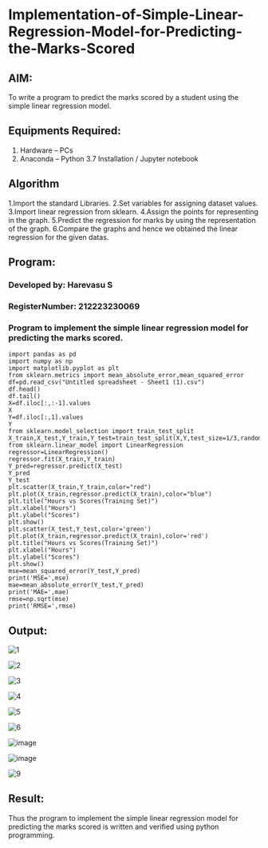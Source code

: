 # Implementation-of-Simple-Linear-Regression-Model-for-Predicting-the-Marks-Scored

## AIM:
To write a program to predict the marks scored by a student using the simple linear regression model.

## Equipments Required:
1. Hardware – PCs
2. Anaconda – Python 3.7 Installation / Jupyter notebook

## Algorithm
 1.Import the standard Libraries.
 2.Set variables for assigning dataset values.
 3.Import linear regression from sklearn.
 4.Assign the points for representing in the graph.
 5.Predict the regression for marks by using the representation of the graph.
 6.Compare the graphs and hence we obtained the linear regression for the given datas. 

## Program:
### Developed by: Harevasu S
### RegisterNumber: 212223230069 
### Program to implement the simple linear regression model for predicting the marks scored.

```
import pandas as pd
import numpy as np
import matplotlib.pyplot as plt
from sklearn.metrics import mean_absolute_error,mean_squared_error
df=pd.read_csv("Untitled spreadsheet - Sheet1 (1).csv")
df.head()
df.tail()
X=df.iloc[:,:-1].values
X
Y=df.iloc[:,1].values
Y
from sklearn.model_selection import train_test_split
X_train,X_test,Y_train,Y_test=train_test_split(X,Y,test_size=1/3,random_state=0)
from sklearn.linear_model import LinearRegression
regressor=LinearRegression()
regressor.fit(X_train,Y_train)
Y_pred=regressor.predict(X_test)
Y_pred
Y_test
plt.scatter(X_train,Y_train,color="red")
plt.plot(X_train,regressor.predict(X_train),color="blue")
plt.title("Hours vs Scores(Training Set)")
plt.xlabel("Hours")
plt.ylabel("Scores")
plt.show()
plt.scatter(X_test,Y_test,color='green')
plt.plot(X_train,regressor.predict(X_train),color='red')
plt.title("Hours vs Scores(Training Set)")
plt.xlabel("Hours")
plt.ylabel("Scores")
plt.show()
mse=mean_squared_error(Y_test,Y_pred)
print('MSE=',mse)
mae=mean_absolute_error(Y_test,Y_pred)
print('MAE=',mae)
rmse=np.sqrt(mse)
print('RMSE=',rmse)
```

## Output:
![1](https://github.com/user-attachments/assets/6f726895-d56a-4a17-a205-dbedec6b2bf1)

![2](https://github.com/user-attachments/assets/57d498d2-5088-4077-83f8-87886e935d00)


![3](https://github.com/user-attachments/assets/3582f145-d98d-423e-aa29-3d0d765dd033)

![4](https://github.com/user-attachments/assets/4caaad17-28a2-478d-bfda-4567c9281cbc)

![5](https://github.com/user-attachments/assets/8294b00a-9c28-47de-aa1c-b6b92d3ea1a8)

![6](https://github.com/user-attachments/assets/7c0b7fd6-d4e2-4d59-b31d-245c29f2cd15)



![image](https://github.com/user-attachments/assets/7843fea9-23bd-468d-a015-89aff85fff6d)

![image](https://github.com/user-attachments/assets/9b91ced8-bb5f-4821-ac93-9b7f5d1dc4da)



![9](https://github.com/user-attachments/assets/62d9c21c-bbe2-4bc6-8753-d39a0ea8db08)





## Result:
Thus the program to implement the simple linear regression model for predicting the marks scored is written and verified using python programming.
